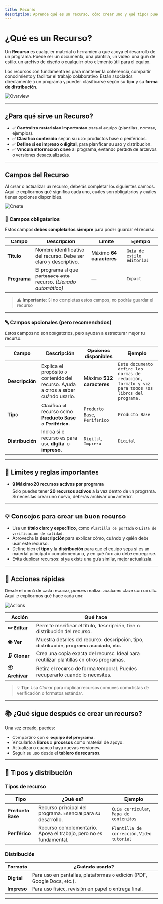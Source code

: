 ```yaml
---
title: Recurso
description: Aprende qué es un recurso, cómo crear uno y qué tipos puedes usar en tu programa.
---
```


# ¿Qué es un Recurso?

Un **Recurso** es cualquier material o herramienta que apoya el desarrollo de un programa. Puede ser un documento, una plantilla, un video, una guía de estilo, un archivo de diseño o cualquier otro elemento útil para el equipo.

Los recursos son fundamentales para mantener la coherencia, compartir conocimiento y facilitar el trabajo colaborativo. Están asociados directamente a un programa y pueden clasificarse según su **tipo** y su **forma de distribución**.

![Overview](/images/en/projects/resource/overview.webp)

---

## ¿Para qué sirve un Recurso?

- ✅ **Centraliza materiales importantes** para el equipo (plantillas, normas, ejemplos).
- ✅ **Clasifica contenido** según su uso: productos base o periféricos.
- ✅ **Define si es impreso o digital**, para planificar su uso y distribución.
- ✅ **Vincula información clave** al programa, evitando pérdida de archivos o versiones desactualizadas.

---

## Campos del Recurso

Al crear o actualizar un recurso, deberás completar los siguientes campos. Aquí te explicamos qué significa cada uno, cuáles son obligatorios y cuáles tienen opciones disponibles.

![Create](/images/en/projects/resource/create.webp)

### 📌 Campos obligatorios

Estos campos **debes completarlos siempre** para poder guardar el recurso.

| Campo | Descripción | Límite | Ejemplo |
|------|-------------|--------|-------|
| **Título** | Nombre identificativo del recurso. Debe ser claro y descriptivo. | Máximo **64 caracteres** | `Guía de estilo editorial` |
| **Programa** | El programa al que pertenece este recurso. *(Llenado automático)* | — | `Impact` |

> ⚠️ **Importante**: Si no completas estos campos, no podrás guardar el recurso.

---

### 🔤 Campos opcionales (pero recomendados)

Estos campos no son obligatorios, pero ayudan a estructurar mejor tu recurso.

| Campo | Descripción | Opciones disponibles | Ejemplo |
|------|-------------|------------------------|-------|
| **Descripción** | Explica el propósito o contenido del recurso. Ayuda a otros a saber cuándo usarlo. | Máximo **512 caracteres** | `Este documento define las normas de redacción, formato y voz para todos los libros del programa.` |
| **Tipo** | Clasifica el recurso como **Producto Base** o **Periférico**. | `Producto Base`, `Periférico` | `Producto Base` |
| **Distribución** | Indica si el recurso es para uso **digital** o **impreso**. | `Digital`, `Impreso` | `Digital` |

---

## 📏 Límites y reglas importantes

- 🔒 **Máximo 20 recursos activos por programa**  
  Solo puedes tener **20 recursos activos** a la vez dentro de un programa. Si necesitas crear uno nuevo, deberás archivar uno anterior.

---

## 💡 Consejos para crear un buen recurso

- Usa un **título claro y específico**, como `Plantilla de portada` o `Lista de verificación de calidad`.
- Aprovecha la **descripción** para explicar cómo, cuándo y quién debe usar este recurso.
- Define bien el **tipo** y la **distribución** para que el equipo sepa si es un material principal o complementario, y en qué formato debe entregarse.
- Evita duplicar recursos: si ya existe una guía similar, mejor actualízala.

---

## 🚀 Acciones rápidas

Desde el menú de cada recurso, puedes realizar acciones clave con un clic. Aquí te explicamos qué hace cada una:

![Actions](/images/en/projects/resource/actions.webp)

| Acción | Qué hace |
|--------|---------|
| **✏️ Editar** | Permite modificar el título, descripción, tipo o distribución del recurso. |
| **👁️ Ver** | Muestra detalles del recurso: descripción, tipo, distribución, programa asociado, etc. |
| **🗜️ Clonar** | Crea una copia exacta del recurso. Ideal para reutilizar plantillas en otros programas. |
| **📦 Archivar** | Retira el recurso de forma temporal. Puedes recuperarlo cuando lo necesites. |

> 💡 **Tip**: Usa *Clonar* para duplicar recursos comunes como listas de verificación o formatos estándar.

---

## 📚 ¿Qué sigue después de crear un recurso?

Una vez creado, puedes:
- Compartirlo con el **equipo del programa**.
- Vincularlo a **libros** o **procesos** como material de apoyo.
- Actualizarlo cuando haya nuevas versiones.
- Seguir su uso desde el **tablero de recursos**.

---

## 🧩 Tipos y distribución

### Tipos de recurso

| Tipo | ¿Qué es? | Ejemplo |
|------|--------|--------|
| **Producto Base** | Recurso principal del programa. Esencial para su desarrollo. | `Guía curricular`, `Mapa de contenidos` |
| **Periférico** | Recurso complementario. Apoya el trabajo, pero no es fundamental. | `Plantilla de corrección`, `Video tutorial` |

### Distribución

| Formato | ¿Cuándo usarlo? |
|--------|----------------|
| **Digital** | Para uso en pantallas, plataformas o edición (PDF, Google Docs, etc.). | Ideal durante el desarrollo editorial. |
| **Impreso** | Para uso físico, revisión en papel o entrega final. | Útil en etapas de corrección o prensa. |

---

<!--
## 🔗 Lectura recomendada

- [¿Qué es una guía de cómo hacerlo?](https://diataxis.fr/how-to-guides/) – Aprende a estructurar documentación práctica y efectiva.
-->